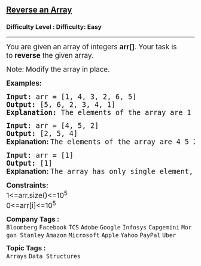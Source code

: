 <h2><a href="https://www.geeksforgeeks.org/problems/reverse-an-array/1">Reverse an Array</a></h2><h3>Difficulty Level : Difficulty: Easy</h3><hr><div class="problems_problem_content__Xm_eO" data-cur="cursor"><p><span style="font-size: 14pt;" data-cur="cursor">You are given an array of integers&nbsp;<strong data-cur="cursor">arr[]</strong>. Your task is to&nbsp;<strong data-cur="cursor">reverse</strong> the given array.</span></p>
<p data-cur="cursor"><span style="font-size: 14pt;" data-cur="cursor">Note:<span style="background-color: #ffffff; color: #1e2229; font-family: Nunito;">&nbsp;</span>Modify the array in place.</span></p>
<p data-cur="cursor"><span style="font-size: 14pt;"><strong>Examples:<br></strong></span></p>
<pre data-cur="cursor"><span style="font-size: 14pt;" data-cur="cursor"><strong data-cur="cursor">Input: </strong>arr = [1, 4, 3, 2, 6, 5]
<strong>Output: </strong>[5, 6, 2, 3, 4, 1]</span><br><span style="font-size: 14pt;" data-cur="cursor"><strong data-cur="cursor">Explanation: </strong>The elements of the array are 1 4 3 2 6 5. After reversing the array, the first element goes to the last position, the second element goes to the second last position and so on. Hence, the answer is 5 6 2 3 4 1.</span></pre>
<pre data-cur="cursor"><span style="font-size: 14pt;"><strong>Input</strong>: arr = [4, 5, 2]
<strong>Output: </strong>[2, 5, 4]</span><br><span style="font-size: 14pt;" data-cur="cursor"><strong style="font-family: -apple-system, BlinkMacSystemFont, 'Segoe UI', Roboto, Oxygen, Ubuntu, Cantarell, 'Open Sans', 'Helvetica Neue', sans-serif;" data-cur="cursor">Explanation: </strong>The elements of the array are 4 5 2. The reversed array will be 2 5 4.<br></span></pre>
<pre data-cur="cursor"><span style="font-size: 14pt;"><strong>Input</strong>: arr = [1]
<strong>Output: </strong>[1]</span><br><span style="font-size: 14pt;"><strong style="font-family: -apple-system, BlinkMacSystemFont, 'Segoe UI', Roboto, Oxygen, Ubuntu, Cantarell, 'Open Sans', 'Helvetica Neue', sans-serif;">Explanation: </strong>The array has only single element, hence the reversed array is same as the original.</span></pre>
<p><span style="font-size: 14pt;"><strong>Constraints:<br></strong>1&lt;=arr.size()&lt;=10<sup>5</sup></span><br><span style="font-size: 14pt;">0&lt;=arr[i]&lt;=10<sup>5</sup></span></p></div><p><span style=font-size:18px><strong>Company Tags : </strong><br><code>Bloomberg</code>&nbsp;<code>Facebook</code>&nbsp;<code>TCS</code>&nbsp;<code>Adobe</code>&nbsp;<code>Google</code>&nbsp;<code>Infosys</code>&nbsp;<code>Capgemini</code>&nbsp;<code>Morgan Stanley</code>&nbsp;<code>Amazon</code>&nbsp;<code>Microsoft</code>&nbsp;<code>Apple</code>&nbsp;<code>Yahoo</code>&nbsp;<code>PayPal</code>&nbsp;<code>Uber</code>&nbsp;<br><p><span style=font-size:18px><strong>Topic Tags : </strong><br><code>Arrays</code>&nbsp;<code>Data Structures</code>&nbsp;